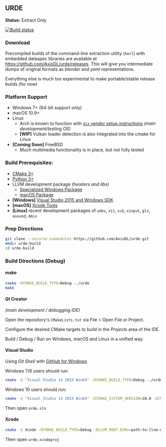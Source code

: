 ## URDE
**Status:** Extract Only

[![Build status](https://ci.appveyor.com/api/projects/status/avx3mpu1gd75ju1b?svg=true)](https://ci.appveyor.com/project/jackoalan/urde)

### Download
Precompiled builds of the command-line extraction utility (`hecl`) with embedded dataspec libraries are available at https://github.com/AxioDL/urde/releases. This will give you intermediate dumps of original formats as *blender* and *yaml* representations.

Everything else is much too experimental to make portable/stable release builds (for now)

### Platform Support
* Windows 7+ (64-bit support only)
* macOS 10.9+
* Linux
    * Arch is known to function with [`glx` vendor setup instructions](https://wiki.archlinux.org/index.php/Category:Graphics) *(main development/testing OS)*
    * **[WIP]** Vulkan loader detection is also integrated into the cmake for Linux
* **[Coming Soon]** FreeBSD
    * Much multimedia functionality is in place, but not fully tested

### Build Prerequisites:
* [CMake 3+](https://cmake.org)
* [Python 3+](https://python.org)
* LLVM development package *(headers and libs)*
    * [Specialized Windows Package](https://www.dropbox.com/s/8vz8ogsxjhhxoi2/LLVM-4.0.0svn-win64-athena.exe?dl=1)
    * [macOS Package](http://llvm.org/releases/3.9.0/clang+llvm-3.9.0-x86_64-apple-darwin.tar.xz)
* **[Windows]** [Visual Studio 2015 and Windows SDK](https://www.visualstudio.com/en-us/products/visual-studio-community-vs.aspx)
* **[macOS]** [Xcode Tools](https://developer.apple.com/xcode/download/)
* **[Linux]** recent development packages of `udev`, `x11`, `xcb`, `xinput`, `glx`, `asound`, `dmix`

### Prep Directions

```sh
git clone --recurse-submodules https://github.com/AxioDL/urde.git
mkdir urde-build
cd urde-build
```

### Build Directions (Debug)

#### make

```sh
cmake -DCMAKE_BUILD_TYPE=Debug ../urde
make
```

#### Qt Creator
*(main development / debugging IDE)*

Open the repository's `CMakeLists.txt` via File > Open File or Project.

Configure the desired CMake targets to build in the *Projects* area of the IDE.

Build / Debug / Run on Windows, macOS and Linux in a unified way.

#### Visual Studio

Using *Git Shell* with [GitHub for Windows](https://desktop.github.com/)

Windows 7/8 users should run:

```sh
cmake -G "Visual Studio 14 2015 Win64" -DCMAKE_BUILD_TYPE=Debug ../urde
```

Windows 10 users should run:

```sh
cmake -G "Visual Studio 14 2015 Win64" -DCMAKE_SYSTEM_VERSION=10.0 -DCMAKE_BUILD_TYPE=Debug ../urde
```

Then open `urde.sln`

#### Xcode

```sh
cmake -G Xcode -DCMAKE_BUILD_TYPE=Debug -DLLVM_ROOT_DIR=<path-to-llvm-dev-package> ../urde
```

Then open `urde.xcodeproj`
